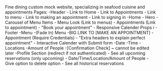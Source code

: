 Fine dining custom mock website, specializing in seafood cuisine and appointments
Pages:
    -Header
        - Link to Home
        - Link to Appointments
        - Link to menu
        - Link to making an appointment
        - Link to signing in
    -Home
        - Hero
        - Carousel of Menu Items
        - Menu Look (Link to menus)
        - Appointments (Link to appointment)
            - "Book your appointment"
            - Responsive Calender Props i
        - Footer
    -Menu
        -(Fade In) Menu
        -BIG LINK TO [MAKE AN APPOINTMENT]
    -Appointment (Require Credentials)
        - "Extra headers to explain perfect appointment"
        - Interactive Calender with Submit form
            -Date
            -Time
            -Locations
            -Amount of People
            -[Confirmation Check] ~ cannot be edited later
    -Profile Section (redirect if not authenticated)
        - See all upcoming reservations (only upcoming)
            - Date/Time/Location/Amount of People
            - Give option to delete option
        - See all historical reservations